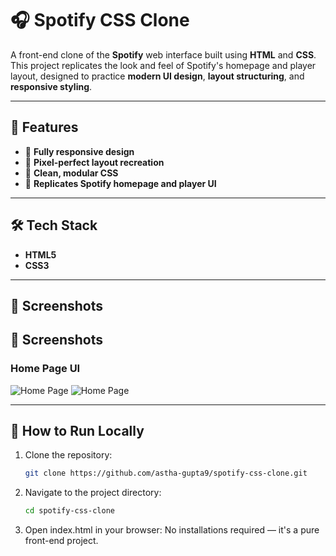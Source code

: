 # 🎧 Spotify CSS Clone

A front-end clone of the **Spotify** web interface built using **HTML** and **CSS**.  
This project replicates the look and feel of Spotify's homepage and player layout, designed to practice **modern UI design**, **layout structuring**, and **responsive styling**.

---

## 🚀 Features

- 🔹 **Fully responsive design**
- 🔹 **Pixel-perfect layout recreation**
- 🔹 **Clean, modular CSS**
- 🔹 **Replicates Spotify homepage and player UI**

---

## 🛠️ Tech Stack

- **HTML5**
- **CSS3**

---

## 📸 Screenshots

## 📸 Screenshots

### Home Page UI
![Home Page](assets/screenshot1.png)
![Home Page](assets/screenshot2.png)

---

## 📂 How to Run Locally

1. Clone the repository:
   ```bash
   git clone https://github.com/astha-gupta9/spotify-css-clone.git
2. Navigate to the project directory:
   ```bash
   cd spotify-css-clone
3. Open index.html in your browser:
   No installations required — it's a pure front-end project.

